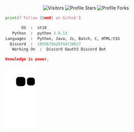 <p align="center"><img src="https://gpvc.arturio.dev/0mm8" alt="Visitors"></a>
<img src="https://img.shields.io/badge/dynamic/json?&label=Total%20Stars&color=bb2527&style=flat&style=for-the-badge&query=%24.stars&url=https://api.github-star-counter.workers.dev/user/0mm8" alt="Profile Stars"></a>
<img src="https://img.shields.io/badge/dynamic/json?&label=Total%20Forks&color=bb2527&style=flat&style=for-the-badge&query=%24.forks&url=https://api.github-star-counter.workers.dev/user/0mm8" alt="Profile Forks"></a>

```python
print(f'Follow {0mm8} on Github')
```

```python
       OS  :  nt10
   Python  :  python 3.9.13
Languages  :  Python, Java, Js, Batch, C, HTML/CSS
  Discord  :  1055679428744728627
   Working On  :  Discord Oauth3 Discord Bot
```

```json
Knowledge is power.
```

<a href="https://discord.gg/fnsell" target="_blank"><img src="https://github.com/AstraaDev/AstraaDev/blob/output/github-contribution-grid-snake.svg" alt="snake"></a>
